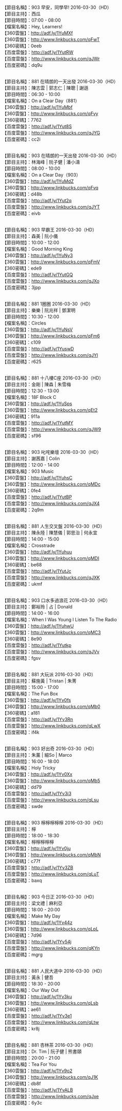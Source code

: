 <br>【節目名稱】：903 早安，同學早! 2016-03-30（HD）
<br>【節目主持】：西瓜
<br>【節目時間】：07:00 - 08:00
<br>【檔案名稱】：Hey, Learners!
<br>【360雲盤】：http://adf.ly/1YuMXf
<br>【360雲盤】：http://www.linkbucks.com/qFwT
<br>【360密碼】：0eeb
<br>【百度雲盤】：http://adf.ly/1YutRW
<br>【百度雲盤】：http://www.linkbucks.com/qJWr
<br>【百度密碼】：dq9u

<br>【節目名稱】：881 在晴朗的一天出發 2016-03-30（HD）
<br>【節目主持】：陳志雲 | 郭志仁 | 陳聰 | 謝遜
<br>【節目時間】：06:30 - 10:00
<br>【檔案名稱】：On a Clear Day（881）
<br>【360雲盤】：http://adf.ly/1YuMbf
<br>【360雲盤】：http://www.linkbucks.com/qFvy
<br>【360密碼】：7762
<br>【百度雲盤】：http://adf.ly/1Yut8S
<br>【百度雲盤】：http://www.linkbucks.com/qJYG
<br>【百度密碼】：cc2i

<br>【節目名稱】：903 在晴朗的一天出發 2016-03-30（HD）
<br>【節目主持】：林海峰 | 阮子健 | 潘小濤
<br>【節目時間】：08:00 - 10:00
<br>【檔案名稱】：On a Clear Day（903）
<br>【360雲盤】：http://adf.ly/1YuMdZ
<br>【360雲盤】：http://www.linkbucks.com/qFvq
<br>【360密碼】：d48b
<br>【百度雲盤】：http://adf.ly/1Yut2q
<br>【百度雲盤】：http://www.linkbucks.com/qJYT
<br>【百度密碼】：eivb

<br>【節目名稱】：903 早霸王 2016-03-30（HD）
<br>【節目主持】：森美 | 阮小儀
<br>【節目時間】：10:00 - 12:00
<br>【檔案名稱】：Good Morning King
<br>【360雲盤】：http://adf.ly/1YuNy3
<br>【360雲盤】：http://www.linkbucks.com/qFmV
<br>【360密碼】：ede9
<br>【百度雲盤】：http://adf.ly/1YutGQ
<br>【百度雲盤】：http://www.linkbucks.com/qJXo
<br>【百度密碼】：3jpp

<br>【節目名稱】：881 1圈圈 2016-03-30（HD）
<br>【節目主持】：樂樂 | 阮兆祥 | 鄧潔明
<br>【節目時間】：10:30 - 12:00
<br>【檔案名稱】：Circles
<br>【360雲盤】：http://adf.ly/1YuNsV
<br>【360雲盤】：http://www.linkbucks.com/qFm6
<br>【360密碼】：c109
<br>【百度雲盤】：http://adf.ly/1YuswD
<br>【百度雲盤】：http://www.linkbucks.com/qJYl
<br>【百度密碼】：r625

<br>【節目名稱】：881 十八樓C座 2016-03-30（HD）
<br>【節目主持】：金剛 | 陳森 | 朱雪梅
<br>【節目時間】：12:30 - 13:00
<br>【檔案名稱】：18F Block C
<br>【360雲盤】：http://adf.ly/1YuSps
<br>【360雲盤】：http://www.linkbucks.com/qEt2
<br>【360密碼】：911a
<br>【百度雲盤】：http://adf.ly/1YutMY
<br>【百度雲盤】：http://www.linkbucks.com/qJW9
<br>【百度密碼】：sf96

<br>【節目名稱】：903 叱咤樂壇 2016-03-30（HD）
<br>【節目主持】：謝茜嘉 | Colin
<br>【節目時間】：12:00 - 14:00
<br>【檔案名稱】：903 Music
<br>【360雲盤】：http://adf.ly/1YuhsC
<br>【360雲盤】：http://www.linkbucks.com/qMDc
<br>【360密碼】：0fe4
<br>【百度雲盤】：http://adf.ly/1YutBP
<br>【百度雲盤】：http://www.linkbucks.com/qJX4
<br>【百度密碼】：2q9m

<br>【節目名稱】：881 人生交叉盤 2016-03-30（HD）
<br>【節目主持】：陳永陸 | 陳慧儀 | 郭思治 | 何永宜
<br>【節目時間】：14:00 - 15:00
<br>【檔案名稱】：Crosstrade
<br>【360雲盤】：http://adf.ly/1Yuhuu
<br>【360雲盤】：http://www.linkbucks.com/qMDI
<br>【360密碼】：be68
<br>【百度雲盤】：http://adf.ly/1YutJc
<br>【百度雲盤】：http://www.linkbucks.com/qJXK
<br>【百度密碼】：ukmf

<br>【節目名稱】：903 口水多過浪花 2016-03-30（HD）
<br>【節目主持】：鄭裕玲 | 占 | Donald
<br>【節目時間】：14:00 - 16:00
<br>【檔案名稱】：When I Was Young I Listen To The Radio
<br>【360雲盤】：http://adf.ly/1YuhwU
<br>【360雲盤】：http://www.linkbucks.com/qMC3
<br>【360密碼】：8e90
<br>【百度雲盤】：http://adf.ly/1Yutkp
<br>【百度雲盤】：http://www.linkbucks.com/qJVv
<br>【百度密碼】：fgsv

<br>【節目名稱】：881 大玩派 2016-03-30（HD）
<br>【節目主持】：蘇施黃 | Tristan | 朱菁
<br>【節目時間】：15:00 - 17:00
<br>【檔案名稱】：The Fun Box
<br>【360雲盤】：http://adf.ly/1Yv0fs
<br>【360雲盤】：http://www.linkbucks.com/qMb0
<br>【360密碼】：a181
<br>【百度雲盤】：http://adf.ly/1Yv3Rn
<br>【百度雲盤】：http://www.linkbucks.com/qLwX
<br>【百度密碼】：if4k

<br>【節目名稱】：903 好出奇 2016-03-30（HD）
<br>【節目主持】：朱薰 | 細So | Marco
<br>【節目時間】：16:00 - 18:00
<br>【檔案名稱】：Holy Tricky
<br>【360雲盤】：http://adf.ly/1Yv0Xx
<br>【360雲盤】：http://www.linkbucks.com/qMb5
<br>【360密碼】：dd79
<br>【百度雲盤】：http://adf.ly/1Yv3i3
<br>【百度雲盤】：http://www.linkbucks.com/qLsu
<br>【百度密碼】：swde

<br>【節目名稱】：903 檸檸檸檸檸 2016-03-30（HD）
<br>【節目主持】：檸
<br>【節目時間】：18:00 - 18:30
<br>【檔案名稱】：檸檸檸檸檸
<br>【360雲盤】：http://adf.ly/1Yv0ju
<br>【360雲盤】：http://www.linkbucks.com/qMbN
<br>【360密碼】：c77f
<br>【百度雲盤】：http://adf.ly/1Yv3ZB
<br>【百度雲盤】：http://www.linkbucks.com/qLuT
<br>【百度密碼】：baxq

<br>【節目名稱】：903 今日正 2016-03-30（HD）
<br>【節目主持】：梁文禮 | 麻利亞
<br>【節目時間】：18:00 - 20:00
<br>【檔案名稱】：Make My Day
<br>【360雲盤】：http://adf.ly/1Yv44z
<br>【360雲盤】：http://www.linkbucks.com/qLpL
<br>【360密碼】：7d96
<br>【百度雲盤】：http://adf.ly/1Yv54j
<br>【百度雲盤】：http://www.linkbucks.com/qKYn
<br>【百度密碼】：mgrg

<br>【節目名稱】：881 人民大道中 2016-03-30（HD）
<br>【節目主持】：黃永 | 健吾
<br>【節目時間】：18:30 - 20:00
<br>【檔案名稱】：Our Way Out
<br>【360雲盤】：http://adf.ly/1Yv3ku
<br>【360雲盤】：http://www.linkbucks.com/qLsb
<br>【360密碼】：ae61
<br>【百度雲盤】：http://adf.ly/1Yv3e1
<br>【百度雲盤】：http://www.linkbucks.com/qLtw
<br>【百度密碼】：kr8j

<br>【節目名稱】：881 杏林茶 2016-03-30（HD）
<br>【節目主持】：Dr. Tim | 阮子健 | 熊書頤
<br>【節目時間】：20:00 - 21:00
<br>【檔案名稱】：Tea For You
<br>【360雲盤】：http://adf.ly/1Yv9o2
<br>【360雲盤】：http://www.linkbucks.com/qJ1K
<br>【360密碼】：db8f
<br>【百度雲盤】：http://adf.ly/1YvALB
<br>【百度雲盤】：http://www.linkbucks.com/qJxe
<br>【百度密碼】：6y3c
